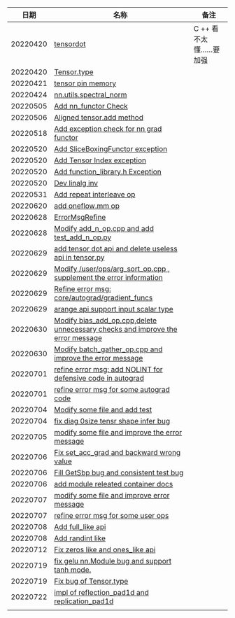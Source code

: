 | 日期     | 名称                                                         | 备注                  |
| -------- | ------------------------------------------------------------ | --------------------- |
| 20220420 | [tensordot](https://github.com/Oneflow-Inc/oneflow/pull/7968) | C ++ 看不太懂……要加强 |
| 20220420 | [Tensor.type](https://github.com/Oneflow-Inc/oneflow/pull/7948) |                       |
| 20220421 | [tensor pin memory](https://github.com/Oneflow-Inc/oneflow/pull/8073) |                       |
| 20220424 | [nn.utils.spectral_norm](https://github.com/Oneflow-Inc/oneflow/pull/8082) |                       |
| 20220505 | [Add nn_functor Check](https://github.com/Oneflow-Inc/oneflow/pull/7910) |                       |
| 20220506 | [Aligned tensor.add method](https://github.com/Oneflow-Inc/oneflow/pull/8140) |                       |
| 20220518 | [Add exception check for nn grad functor](https://github.com/Oneflow-Inc/oneflow/pull/8210) |                       |
| 20220520 | [Add SliceBoxingFunctor exception](https://github.com/Oneflow-Inc/oneflow/pull/8232) |                       |
| 20220520 | [Add Tensor Index exception](https://github.com/Oneflow-Inc/oneflow/pull/8234) |                       |
| 20220520 | [Add function_library.h Exception](https://github.com/Oneflow-Inc/oneflow/pull/8241) |                       |
| 20220520 | [Dev linalg inv](https://github.com/Oneflow-Inc/oneflow/pull/8183) |                       |
| 20220531 | [Add repeat interleave op](https://github.com/Oneflow-Inc/oneflow/pull/8324) |                       |
| 20220620 | [add oneflow.mm op](https://github.com/Oneflow-Inc/oneflow/pull/8440) |                       |
| 20220628 | [ErrorMsgRefine](https://github.com/Oneflow-Inc/oneflow/pull/8406) |                       |
| 20220628 | [Modify add_n_op.cpp and add test_add_n_op.py](https://github.com/Oneflow-Inc/oneflow/pull/8491) |                       |
| 20220629 | [add tensor dot api and delete useless api in tensor.py](https://github.com/Oneflow-Inc/oneflow/pull/8520) |                       |
| 20220629 | [Modify /user/ops/arg_sort_op.cpp , supplement the error information](https://github.com/Oneflow-Inc/oneflow/pull/8513) |                       |
| 20220629 | [Refine error msg: core/autograd/gradient_funcs](https://github.com/Oneflow-Inc/oneflow/pull/8496) |                       |
| 20220629 | [arange api support input scalar type](https://github.com/Oneflow-Inc/oneflow/pull/8522) |                       |
| 20220630 | [Modify bias_add_op.cpp,delete unnecessary checks and improve the error message](https://github.com/Oneflow-Inc/oneflow/pull/8524) |                       |
| 20220630 | [Modify batch_gather_op.cpp and improve the error message](https://github.com/Oneflow-Inc/oneflow/pull/8533) |                       |
| 20220701 | [refine error msg: add NOLINT for defensive code in autograd](https://github.com/Oneflow-Inc/oneflow/pull/8525) |                       |
| 20220701 | [refine error msg for some autograd code](https://github.com/Oneflow-Inc/oneflow/pull/8541) |                       |
| 20220704 | [Modify some file and add test](https://github.com/Oneflow-Inc/oneflow/pull/8556) |                       |
| 20220704 | [fix diag 0size tensr shape infer bug](https://github.com/Oneflow-Inc/oneflow/pull/8557) |                       |
| 20220705 | [modify some file and improve the error message](https://github.com/Oneflow-Inc/oneflow/pull/8566) |                       |
| 20220706 | [Fix set_acc_grad and backward wrong value](https://github.com/Oneflow-Inc/oneflow/pull/8575) |                       |
| 20220706 | [Fill GetSbp bug and consistent test bug](https://github.com/Oneflow-Inc/oneflow/pull/8576) |                       |
| 20220706 | [add module releated container docs](https://github.com/Oneflow-Inc/oneflow/pull/8580) |                       |
| 20220707 | [modify some file and improve error message](https://github.com/Oneflow-Inc/oneflow/pull/8592) |                       |
| 20220707 | [refine error msg for some user ops](https://github.com/Oneflow-Inc/oneflow/pull/8579) |                       |
| 20220708 | [Add full_like api](https://github.com/Oneflow-Inc/oneflow/pull/8595) |                       |
| 20220708 | [Add randint like](https://github.com/Oneflow-Inc/oneflow/pull/8598) |                       |
| 20220712 | [Fix zeros like and ones_like api](https://github.com/Oneflow-Inc/oneflow/pull/8632) |                       |
| 20220719 | [fix gelu nn.Module bug and support tanh mode.](https://github.com/Oneflow-Inc/oneflow/pull/8693) |                       |
| 20220719 | [Fix bug of Tensor.type](https://github.com/Oneflow-Inc/oneflow/pull/8697) |                       |
| 20220722 | [impl of reflection_pad1d and replication_pad1d](https://github.com/Oneflow-Inc/oneflow/pull/8724) |                       |
|          |                                                              |                       |

